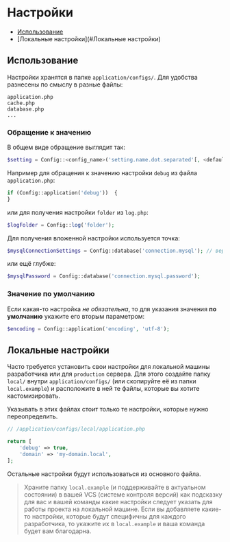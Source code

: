 Настройки
=========

- [Использование](#Использование)
- [Локальные настройки](#Локальные настройки)

Использование
-------------

Настройки хранятся в папке `application/configs/`.
Для удобства разнесены по смыслу в разные файлы:

    application.php
    cache.php
    database.php
    ...

### Обращение к значению

В общем виде обращение выглядит так:
```php
$setting = Config::<config_name>('setting.name.dot.separated'[, <default_value>]);
```
Например для обращения к значению настройки `debug` из файла `application.php`:
```php
if (Config::application('debug'))  {
}
```
или для получения настройки `folder` из `log.php`:
```php
$logFolder = Config::log('folder');
```

Для получения вложенной настройки используется точка:
```php
$mysqlConnectionSettings = Config::database('connection.mysql'); // вернёт массив (как это прописано в database.php)
```
или ещё глубже:
```php
$mysqlPassword = Config::database('connection.mysql.password');
```

### Значение по умолчанию

Если какая-то настройка _не обязательна_, то для указания значения **по умолчанию** укажите его вторым параметром:
```php
$encoding = Config::application('encoding', 'utf-8');
```


Локальные настройки
-------------------

Часто требуется установить свои настройки для локальной машины разработчика или для `production` сервера.
Для этого создайте папку `local/` внутри `application/configs/` (или скопируйте её из папки `local.example`)
и расположите в ней те файлы, которые вы хотите кастомизировать.

Указывать в этих файлах стоит только те настройки, которые нужно переопределить.

```php
// /application/configs/local/application.php

return [
    'debug' => true,
    'domain' => 'my-domain.local',
];
```
Остальные настройки будут использоваться из основного файла.

> Храните папку `local.example` (и поддерживайте в актуальном состоянии) в вашей VCS (системе контроля версий)
> как подсказку для вас и вашей команды какие настройки следует указать для работы проекта на локальной машине.
> Если вы добавляете какие-то настройки, которые будут специфичны для каждого разработчика, то укажите их в
> `local.example` и ваша команда будет вам благодарна.


